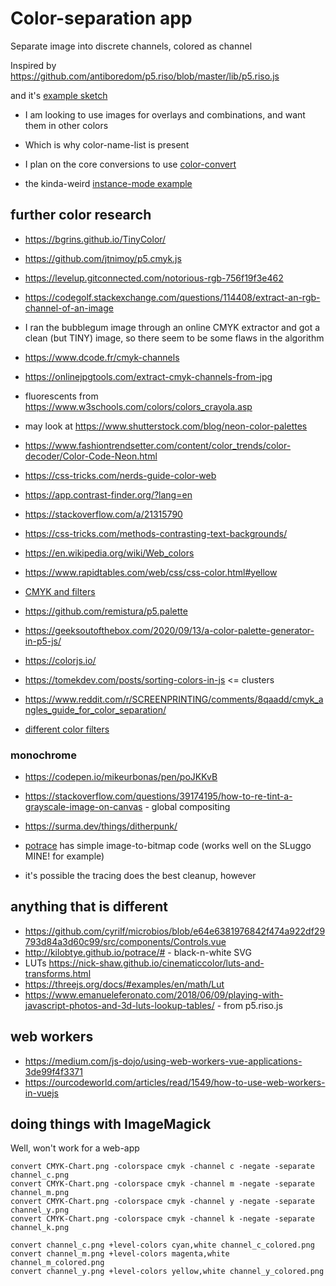 # Color-separation app

Separate image into discrete channels, colored as channel

Inspired by <https://github.com/antiboredom/p5.riso/blob/master/lib/p5.riso.js>

and it's [example sketch](https://github.com/antiboredom/p5.riso/blob/master/tutorials/color-separation.md)

- I am looking to use images for overlays and combinations, and want them in other colors
- Which is why color-name-list is present
- I plan on the core conversions to use [color-convert](https://github.com/Qix-/color-convert)

- the kinda-weird [instance-mode example](https://github.com/antiboredom/p5.riso/tree/a1690e40aa857d86bc6136008cef2f0b33238865/examples/Instance_mode)

## further color research

- https://bgrins.github.io/TinyColor/
- https://github.com/jtnimoy/p5.cmyk.js
- https://levelup.gitconnected.com/notorious-rgb-756f19f3e462
- <https://codegolf.stackexchange.com/questions/114408/extract-an-rgb-channel-of-an-image>

- I ran the bubblegum image through an online CMYK extractor and got a clean (but TINY) image, so there seem to be some flaws in the algorithm
 - https://www.dcode.fr/cmyk-channels
 - https://onlinejpgtools.com/extract-cmyk-channels-from-jpg

- fluorescents from https://www.w3schools.com/colors/colors_crayola.asp
- may look at https://www.shutterstock.com/blog/neon-color-palettes
- https://www.fashiontrendsetter.com/content/color_trends/color-decoder/Color-Code-Neon.html
- https://css-tricks.com/nerds-guide-color-web
- https://app.contrast-finder.org/?lang=en
- https://stackoverflow.com/a/21315790
- https://css-tricks.com/methods-contrasting-text-backgrounds/
- https://en.wikipedia.org/wiki/Web_colors
- https://www.rapidtables.com/web/css/css-color.html#yellow

- [CMYK and filters](https://discourse.processing.org/t/best-way-to-do-this-tint-c-m-y-k/5317/11)

- https://github.com/remistura/p5.palette
- https://geeksoutofthebox.com/2020/09/13/a-color-palette-generator-in-p5-js/
- https://colorjs.io/
- https://tomekdev.com/posts/sorting-colors-in-js <= clusters

- https://www.reddit.com/r/SCREENPRINTING/comments/8qaadd/cmyk_angles_guide_for_color_separation/

- [different color filters](https://idmnyu.github.io/p5.js-image/Filters/index.html)

### monochrome 

- https://codepen.io/mikeurbonas/pen/poJKKvB
- https://stackoverflow.com/questions/39174195/how-to-re-tint-a-grayscale-image-on-canvas - global compositing 
- https://surma.dev/things/ditherpunk/

- [potrace](https://github.com/kilobtye/potrace/blob/master/potrace.js) has simple image-to-bitmap code (works well on the SLuggo MINE! for example)
 - it's possible the tracing does the best cleanup, however

## anything that is different

- https://github.com/cyrilf/microbios/blob/e64e6381976842f474a922df29793d84a3d60c99/src/components/Controls.vue
- http://kilobtye.github.io/potrace/# - black-n-white SVG
- LUTs <https://nick-shaw.github.io/cinematiccolor/luts-and-transforms.html>
- <https://threejs.org/docs/#examples/en/math/Lut>
- <https://www.emanueleferonato.com/2018/06/09/playing-with-javascript-photos-and-3d-luts-lookup-tables/> - from p5.riso.js

## web workers

- <https://medium.com/js-dojo/using-web-workers-vue-applications-3de99f4f3371>
- <https://ourcodeworld.com/articles/read/1549/how-to-use-web-workers-in-vuejs>


## doing things with ImageMagick

Well, won't work for a web-app

```
convert CMYK-Chart.png -colorspace cmyk -channel c -negate -separate channel_c.png
convert CMYK-Chart.png -colorspace cmyk -channel m -negate -separate channel_m.png
convert CMYK-Chart.png -colorspace cmyk -channel y -negate -separate channel_y.png
convert CMYK-Chart.png -colorspace cmyk -channel k -negate -separate channel_k.png

convert channel_c.png +level-colors cyan,white channel_c_colored.png
convert channel_m.png +level-colors magenta,white channel_m_colored.png
convert channel_y.png +level-colors yellow,white channel_y_colored.png
```